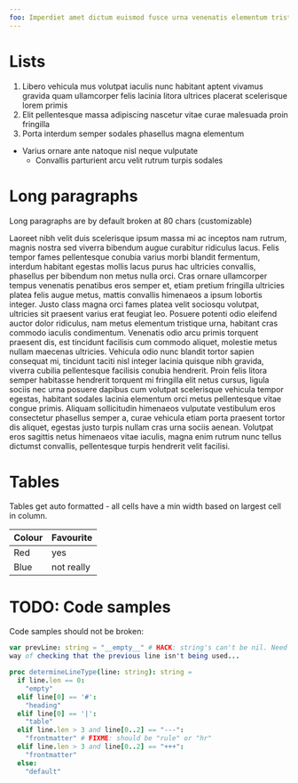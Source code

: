 ```yaml
---
foo: Imperdiet amet dictum euismod fusce urna venenatis elementum tristique massa congue himenaeos sit etiam quis erat vestibulum dictumst facilisi hac
---
```


# Lists

1. Libero vehicula mus volutpat iaculis nunc habitant aptent vivamus gravida
quam ullamcorper felis lacinia litora ultrices placerat scelerisque lorem primis
1. Elit pellentesque massa adipiscing nascetur vitae curae malesuada proin
fringilla
1. Porta interdum semper sodales phasellus magna elementum

* Varius ornare ante natoque nisl neque vulputate
  * Convallis parturient arcu velit rutrum turpis sodales

# Long paragraphs

Long paragraphs are by default broken at 80 chars (customizable)

Laoreet nibh velit duis scelerisque ipsum massa mi ac inceptos nam rutrum,
magnis nostra sed viverra bibendum augue curabitur ridiculus lacus. Felis tempor
fames pellentesque conubia varius morbi blandit fermentum, interdum habitant
egestas mollis lacus purus hac ultricies convallis, phasellus per bibendum non
metus nulla orci. Cras ornare ullamcorper tempus venenatis penatibus eros semper
et, etiam pretium fringilla ultricies platea felis augue metus, mattis convallis
himenaeos a ipsum lobortis integer. Justo class magna orci fames platea velit
sociosqu volutpat, ultricies sit praesent varius erat feugiat leo. Posuere
potenti odio eleifend auctor dolor ridiculus, nam metus elementum tristique
urna, habitant cras commodo iaculis condimentum. Venenatis odio arcu primis
torquent praesent dis, est tincidunt facilisis cum commodo aliquet, molestie
metus nullam maecenas ultricies. Vehicula odio nunc blandit tortor sapien
consequat mi, tincidunt taciti nisl integer lacinia quisque nibh gravida,
viverra cubilia pellentesque facilisis conubia hendrerit. Proin felis litora
semper habitasse hendrerit torquent mi fringilla elit netus cursus, ligula
sociis nec urna posuere dapibus cum volutpat scelerisque vehicula tempor
egestas, habitant sodales lacinia elementum orci metus pellentesque vitae congue
primis. Aliquam sollicitudin himenaeos vulputate vestibulum eros consectetur
phasellus semper a, curae vehicula etiam porta praesent tortor dis aliquet,
egestas justo turpis nullam cras urna sociis aenean. Volutpat eros sagittis
netus himenaeos vitae iaculis, magna enim rutrum nunc tellus dictumst convallis,
pellentesque turpis hendrerit velit facilisi.

# Tables

Tables get auto formatted - all cells have a min width based on largest cell in
column.

| Colour   | Favourite                    |
|----------|------------------------------|
| Red      | yes                          |
| Blue     | not really                   |

# TODO: Code samples

Code samples should not be broken:

```nim
var prevLine: string = "__empty__" # HACK: string's can't be nil. Need a better
way of checking that the previous line isn't being used...

proc determineLineType(line: string): string =
  if line.len == 0:
    "empty"
  elif line[0] == '#':
    "heading"
  elif line[0] == '|':
    "table"
  elif line.len > 3 and line[0..2] == "---":
    "frontmatter" # FIXME: should be "rule" or "hr"
  elif line.len > 3 and line[0..2] == "+++":
    "frontmatter"
  else:
    "default"
```
